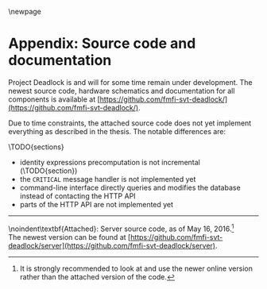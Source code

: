 \newpage

# Appendix: Source code and documentation

Project Deadlock is and will for some time remain under development. The newest source code, hardware schematics and documentation for all components is available at [https://github.com/fmfi-svt-deadlock/](https://github.com/fmfi-svt-deadlock/).

Due to time constraints, the attached source code does not yet implement everything as described in the thesis. The notable differences are:

\TODO{sections}

 - identity expressions precomputation is not incremental (\TODO{section})
 - the `CRITICAL` message handler is not implemented yet
 - command-line interface directly queries and modifies the database instead of contacting the HTTP API
 - parts of the HTTP API are not implemented yet

-------------------------------------------------------------------------

\noindent\textbf{Attached}: Server source code, as of May 16, 2016.[^1]\
The newest version can be found at [https://github.com/fmfi-svt-deadlock/server](https://github.com/fmfi-svt-deadlock/server).

[^1]: It is strongly recommended to look at and use the newer online version rather than the attached version of the code.
